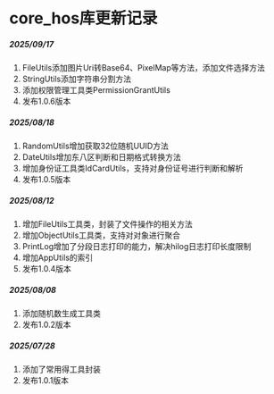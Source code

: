 # core_hos库更新记录

##### 2025/09/17
1. FileUtils添加图片Uri转Base64、PixelMap等方法，添加文件选择方法
2. StringUtils添加字符串分割方法
3. 添加权限管理工具类PermissionGrantUtils
4. 发布1.0.6版本

##### 2025/08/18
1. RandomUtils增加获取32位随机UUID方法
2. DateUtils增加东八区判断和日期格式转换方法
3. 增加身份证工具类IdCardUtils，支持对身份证号进行判断和解析
4. 发布1.0.5版本

##### 2025/08/12
1. 增加FileUtils工具类，封装了文件操作的相关方法
2. 增加ObjectUtils工具类，支持对对象进行聚合
3. PrintLog增加了分段日志打印的能力，解决hilog日志打印长度限制
4. 增加AppUtils的索引
5. 发布1.0.4版本

##### 2025/08/08
1. 添加随机数生成工具类
2. 发布1.0.2版本

##### 2025/07/28
1. 添加了常用得工具封装
2. 发布1.0.1版本
